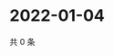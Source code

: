 # 2022-01-04

共 0 条

<!-- BEGIN WEIBO -->
<!-- 最后更新时间 Tue Jan 04 2022 05:00:59 GMT+0800 (China Standard Time) -->

<!-- END WEIBO -->
